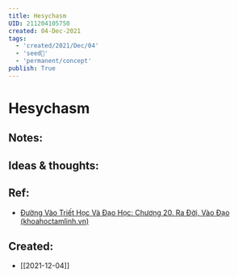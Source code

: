 ```yaml
---
title: Hesychasm
UID: 211204105750
created: 04-Dec-2021
tags:
  - 'created/2021/Dec/04'
  - 'seed🥜'
  - 'permanent/concept'
publish: True
---
```

# Hesychasm

## Notes:


## Ideas & thoughts:

## Ref:
- [Đường Vào Triết Học Và Đạo Học: Chương 20. Ra Đời, Vào Đạo (khoahoctamlinh.vn)](https://khoahoctamlinh.vn/sach-tam-linh/duong-vao-triet-hoc-va-dao-hoc-chuong-20-ra-doi-vao-dao-3138.html)


## Created:
- [[2021-12-04]]
